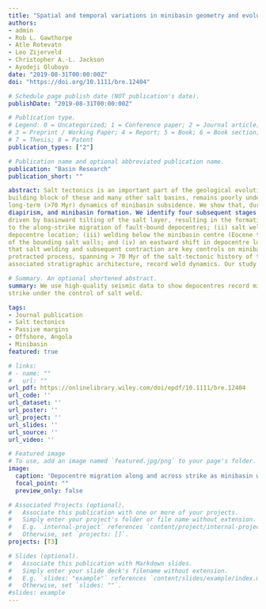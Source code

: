 ```yaml
---
title: "Spatial and temporal variations in minibasin geometry and evolution in salt tectonic provinces: Lower Congo Basin, offshore Angola"
authors:
- admin
- Rob L. Gawthorpe
- Atle Rotevatn
- Leo Zijerveld
- Christopher A.‐L. Jackson
- Ayodeji Oluboyo
date: "2019-08-31T00:00:00Z"
doi: "https://doi.org/10.1111/bre.12404"

# Schedule page publish date (NOT publication's date).
publishDate: "2019-08-31T00:00:00Z"

# Publication type.
# Legend: 0 = Uncategorized; 1 = Conference paper; 2 = Journal article;
# 3 = Preprint / Working Paper; 4 = Report; 5 = Book; 6 = Book section;
# 7 = Thesis; 8 = Patent
publication_types: ["2"]

# Publication name and optional abbreviated publication name.
publication: "Basin Research"
publication_short: ""

abstract: Salt tectonics is an important part of the geological evolution of many continental margins, yet the four‐dimensional evolution of the minibasins, the fundamental  
building block of these and many other salt basins, remains poorly understood. Using high‐quality 3D seismic data from the Lower Congo Basin, offshore Angola we document the  
long‐term (>70 Myr) dynamics of minibasin subsidence. We show that, during the Albian, a broadly tabular layer of carbonate was deposited prior to substantial salt flow,  
diapirism, and minibasin formation. We identify four subsequent stages of salt‐tectonics and related minibasin evolution: (i) thin‐skinned extension (Cenomanian to Coniacian)  
driven by basinward tilting of the salt layer, resulting in the formation of low‐displacement normal faults and related salt rollers. During this stage, local salt welding led   
to the along‐strike migration of fault‐bound depocentres; (ii) salt welding below the eastern part of the minibasin (Santonian to Paleocene), causing a westward shift in   
depocentre location; (iii) welding below the minibasin centre (Eocene to Oligocene), resulting in the formation of a turtle and an abrupt shift of depocentres towards the flanks 
of the bounding salt walls; and (iv) an eastward shift in depocentre location due to regional tilting, contraction, and diapir squeezing (Miocene to Holocene). Our study shows 
that salt welding and subsequent contraction are key controls on minibasin geometry, subsidence and stratigraphic patterns. In particular, we show how salt welding is a  
protracted process, spanning > 70 Myr of the salt‐tectonic history of this, and likely other salt‐rich basins. The progressive migration of minibasin depocentres, and the  
associated stratigraphic architecture, record weld dynamics. Our study has implications for the tectono‐stratigraphic evolution of minibasins.

# Summary. An optional shortened abstract.
summary: We use high‐quality seismic data to show depocentres record minibasin subsidence dynamics and associated salt weld processes，and they canmigrate along‐ and across‐ 
strike under the control of salt weld.

tags:
- Journal publication
- Salt tectonics
- Passive margins
- Offshore, Angola
- Minibasin
featured: true

# links:
# - name: ""
#   url: ""
url_pdf: https://onlinelibrary.wiley.com/doi/epdf/10.1111/bre.12404
url_code: ''
url_dataset: ''
url_poster: ''
url_project: ''
url_slides: ''
url_source: ''
url_video: ''

# Featured image
# To use, add an image named `featured.jpg/png` to your page's folder. 
image:
  caption: 'Depocentre migration along and across strike as minibasin weld progressively. '
  focal_point: ""
  preview_only: false

# Associated Projects (optional).
#   Associate this publication with one or more of your projects.
#   Simply enter your project's folder or file name without extension.
#   E.g. `internal-project` references `content/project/internal-project/index.md`.
#   Otherwise, set `projects: []`.
projects: [T3]

# Slides (optional).
#   Associate this publication with Markdown slides.
#   Simply enter your slide deck's filename without extension.
#   E.g. `slides: "example"` references `content/slides/example/index.md`.
#   Otherwise, set `slides: ""`.
#slides: example
---
```

